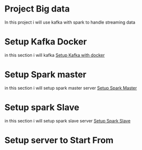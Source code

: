 # Project Big data 
In this project i will use kafka with spark to handle streaming data 

# Setup Kafka Docker 
in this section i will kafka
[Setup Kafka with docker](./kafka/readme.md)


# Setup Spark master
in this section i will setup spark master server 
[Setup Spark Master](./master/readme.md)

# Setup spark Slave 
in this section i will setup spark slave server 
[Setup Spark Slave](./slave/readme.md)

# Setup server to Start From

